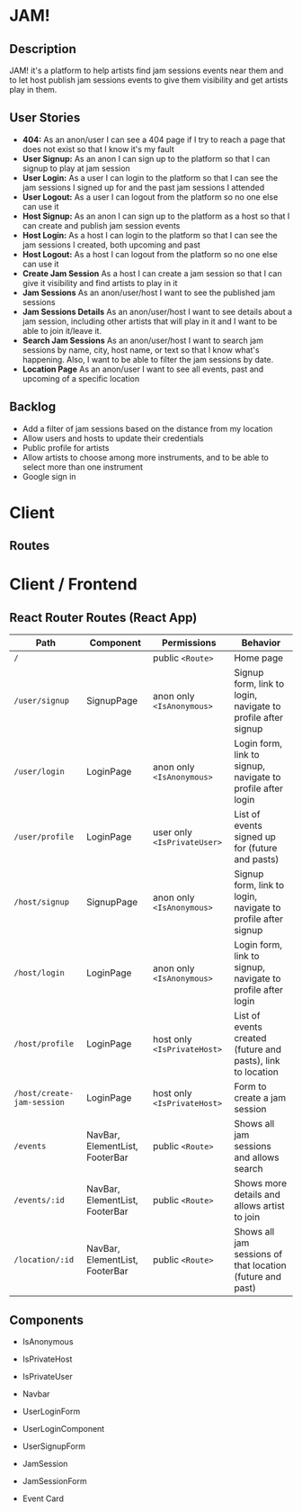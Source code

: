 # JAM!

## Description

JAM! it's a platform to help artists find jam sessions events near them and to let host publish jam sessions events to give them visibility and get artists play in them. 

## User Stories

-  **404:** As an anon/user I can see a 404 page if I try to reach a page that does not exist so that I know it's my fault
-  **User Signup:** As an anon I can sign up to the platform so that I can signup to play at jam session
-  **User Login:** As a user I can login to the platform so that I can see the jam sessions I signed up for and the past jam sessions I attended
-  **User Logout:** As a user I can logout from the platform so no one else can use it
-  **Host Signup:** As an anon I can sign up to the platform as a host so that I can create and publish jam session events 
-  **Host Login:** As a host I can login to the platform so that I can see the jam sessions I created, both upcoming and past
-  **Host Logout:** As a host I can logout from the platform so no one else can use it
-  **Create Jam Session** As a host I can create a jam session so that I can give it visibility and find artists to play in it 
-  **Jam Sessions** As an anon/user/host I want to see the published jam sessions
-  **Jam Sessions Details** As an anon/user/host I want to see details about a jam session, including other artists that will play in it and I want to be able to join it/leave it.
-  **Search Jam Sessions** As an anon/user/host I want to search jam sessions by name, city, host name, or text so that I know what's happening. Also, I want to be able to filter the jam sessions by date.
-  **Location Page** As an anon/user I want to see all events, past and upcoming of a specific location

## Backlog
- Add a filter of jam sessions based on the distance from my location
- Allow users and hosts to update their credentials
- Public profile for artists
- Allow artists to choose among more instruments, and to be able to select more than one instrument
- Google sign in

# Client

## Routes

# Client / Frontend

## React Router Routes (React App)
| Path                      | Component                      | Permissions | Behavior                                                     |
| ------------------------- | --------------------           | ----------- | ------------------------------------------------------------ |
| `/`                       |                                | public `<Route>`            | Home page                                        |
| `/user/signup`            | SignupPage                     | anon only  `<IsAnonymous>`  | Signup form, link to login, navigate to profile after signup  |
| `/user/login`             | LoginPage                      | anon only `<IsAnonymous>`   | Login form, link to signup, navigate to profile after login   |
| `/user/profile`           | LoginPage                      | user only `<IsPrivateUser>` | List of events signed up for (future and pasts)               |
| `/host/signup`            | SignupPage                     | anon only  `<IsAnonymous>`  | Signup form, link to login, navigate to profile after signup  |
| `/host/login`             | LoginPage                      | anon only `<IsAnonymous>`   | Login form, link to signup, navigate to profile after login   |
| `/host/profile`           | LoginPage                      | host only `<IsPrivateHost>` | List of events created (future and pasts), link to location   |
| `/host/create-jam-session`| LoginPage                      | host only `<IsPrivateHost>` | Form to create a jam session                                  |
| `/events`                 | NavBar, ElementList, FooterBar | public `<Route>`            | Shows all jam sessions and allows search                      |
| `/events/:id`             | NavBar, ElementList, FooterBar | public `<Route>`            | Shows more details and allows artist to join                  |
| `/location/:id`           | NavBar, ElementList, FooterBar | public `<Route>`            | Shows all jam sessions of that location (future and past)     |
          

## Components

- IsAnonymous

- IsPrivateHost

- IsPrivateUser

- Navbar

- UserLoginForm

- UserLoginComponent

- UserSignupForm

- JamSession

- JamSessionForm

- Event Card



